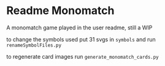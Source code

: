 # Readme Monomatch

A monomatch game played in the user readme, still a WIP

to change the symbols used put 31 svgs in `symbols` and run `renameSymbolFiles.py`

to regenerate card images run `generate_monomatch_cards.py`
